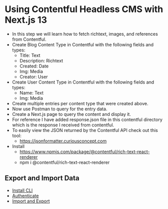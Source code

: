 # Using Contentful Headless CMS with Next.js 13

- In this step we will learn how to fetch richtext, images, and references from Contentful.
- Create Blog Content Type in Contentful with the following fields and types:
  - Title: Text
  - Description: Richtext
  - Created: Date
  - Img: Media
  - Creator: User
- Create User Content Type in Contentful with the following fields and types:
  - Name: Text
  - Img: Media
- Create multiple entries per content type that were created above.
- Now use Postman to query for the entry data.
- Create a Next.js page to query the content and display it.
- For reference I have added response.json file in this contentful directory which is the response I received from contentful.
- To easily view the JSON returned by the Contentful API check out this tool:
  - https://jsonformatter.curiousconcept.com
- Install
  - https://www.npmjs.com/package/@contentful/rich-text-react-renderer
  - npm i @contentful/rich-text-react-renderer

## Export and Import Data
- [Install CLI](https://www.contentful.com/developers/docs/tutorials/cli/installation/)
- [Authenticate](https://www.contentful.com/developers/docs/tutorials/cli/authentication/)
- [Import and Export](https://www.contentful.com/developers/docs/tutorials/cli/import-and-export/)




